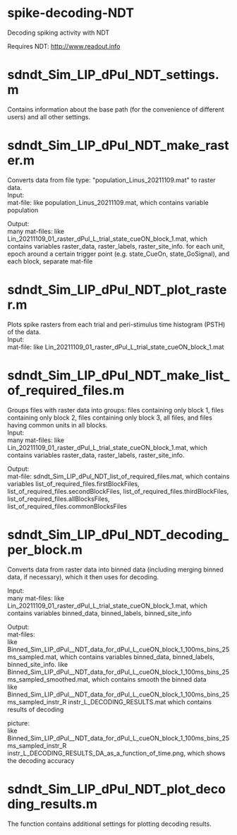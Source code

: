 # spike-decoding-NDT
Decoding spiking activity with NDT 

Requires NDT: http://www.readout.info

# sdndt_Sim_LIP_dPul_NDT_settings.m
Сontains information about the base path (for the convenience of different users) and all other settings.

# sdndt_Sim_LIP_dPul_NDT_make_raster.m
Converts data from file type: "population_Linus_20211109.mat" to raster data.                                                                                                                                
Input:                                                                                                                                                                                                                          
mat-file: like population_Linus_20211109.mat, which contains variable population   

Output:                                                                                                                                                                                                                               
many mat-files: like Lin_20211109_01_raster_dPul_L_trial_state_cueON_block_1.mat, which contains variables raster_data, raster_labels, raster_site_info. 
for each unit, epoch around a certain trigger point (e.g. state_CueOn, state_GoSignal), and each block, separate mat-file

# sdndt_Sim_LIP_dPul_NDT_plot_raster.m
Plots spike rasters from each trial and peri-stimulus time histogram (PSTH) of the data.                                                                                                                                     
Input:                                                                                                                                                                                                                      
mat-file: like Lin_20211109_01_raster_dPul_L_trial_state_cueON_block_1.mat                                             

# sdndt_Sim_LIP_dPul_NDT_make_list_of_required_files.m
Groups files with raster data into groups: files containing only block 1, files containing only block 2, files containing only block 3, all files, and files having common units in all blocks.                                        
Input:                                                                                                                                                                                                                           
many mat-files: like Lin_20211109_01_raster_dPul_L_trial_state_cueON_block_1.mat, which contains variables raster_data, raster_labels, raster_site_info. 

Output:                                                                                                                                                                                                       
mat-file: sdndt_Sim_LIP_dPul_NDT_list_of_required_files.mat, which contains variables list_of_required_files.firstBlockFiles, list_of_required_files.secondBlockFiles, list_of_required_files.thirdBlockFiles, list_of_required_files.allBlocksFiles, list_of_required_files.commonBlocksFiles                                                                                                                                           

# sdndt_Sim_LIP_dPul_NDT_decoding_per_block.m
Converts data from raster data into binned data (including merging binned data, if necessary), which it then uses for decoding.                                                                                                         

Input:                                                                                                                                                                                                                           
many mat-files: like Lin_20211109_01_raster_dPul_L_trial_state_cueON_block_1.mat,  which contains variables binned_data, binned_labels, binned_site_info   

Output:                                                                                                                                                                                                                                                     
mat-files:                                                                                                                                                                                                                
like Binned_Sim_LIP_dPul__NDT_data_for_dPul_L_cueON_block_1_100ms_bins_25ms_sampled.mat, which contains variables binned_data, binned_labels, binned_site_info.
like Binned_Sim_LIP_dPul__NDT_data_for_dPul_L_cueON_block_1_100ms_bins_25ms_sampled_smoothed.mat, which contains smooth the binned data                                                    
like Binned_Sim_LIP_dPul__NDT_data_for_dPul_L_cueON_block_1_100ms_bins_25ms_sampled_instr_R instr_L_DECODING_RESULTS.mat which contains results of decoding                                             

picture:                                                                                                                                                                                                                                                          
like Binned_Sim_LIP_dPul__NDT_data_for_dPul_L_cueON_block_1_100ms_bins_25ms_sampled_instr_R instr_L_DECODING_RESULTS_DA_as_a_function_of_time.png, which shows the decoding accuracy 

# sdndt_Sim_LIP_dPul_NDT_plot_decoding_results.m                   
The function contains additional settings for plotting decoding results.                    
